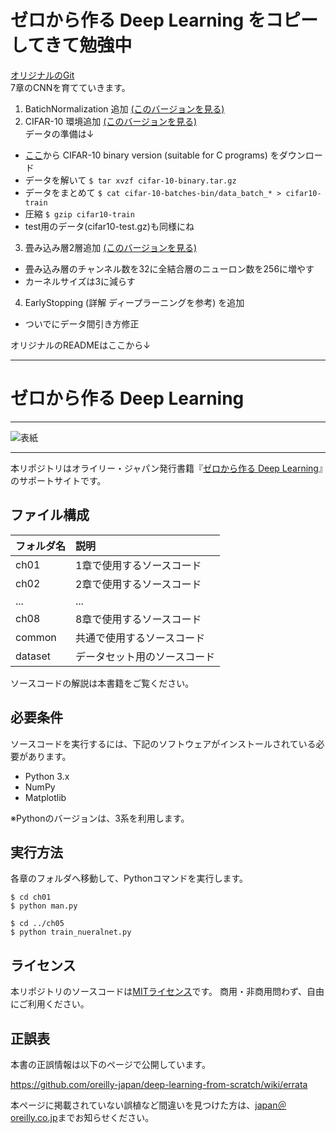 # ゼロから作る Deep Learning をコピーしてきて勉強中

[オリジナルのGit](https://github.com/oreilly-japan/deep-learning-from-scratch/)  
7章のCNNを育てていきます。
1. BatichNormalization 追加 [(このバージョンを見る)](https://github.com/tom01h/deep-learning-from-scratch/tree/8e9f72143e1595a0774e939904e8c84caf0a41bf)
2. CIFAR-10 環境追加 [(このバージョンを見る)](https://github.com/tom01h/deep-learning-from-scratch/tree/3a90601683b92c5ad4bfe9ac227884183ea11b08)  
データの準備は↓
  - [ここ](https://www.cs.toronto.edu/~kriz/cifar.html)から CIFAR-10 binary version (suitable for C programs) をダウンロード
  - データを解いて ```$ tar xvzf cifar-10-binary.tar.gz```
  - データをまとめて ```$ cat cifar-10-batches-bin/data_batch_* > cifar10-train```
  - 圧縮 ```$ gzip cifar10-train```
  - test用のデータ(cifar10-test.gz)も同様にね
3. 畳み込み層2層追加 [(このバージョンを見る)](https://github.com/tom01h/deep-learning-from-scratch/tree/620fd7e447cab43a32ff7777ae04941d20feca8a)
  - 畳み込み層のチャンネル数を32に全結合層のニューロン数を256に増やす
  - カーネルサイズは3に減らす
4. EarlyStopping (詳解 ディープラーニングを参考) を追加
  - ついでにデータ間引き方修正

オリジナルのREADMEはここから↓

---

# ゼロから作る Deep Learning

---

![表紙](https://raw.githubusercontent.com/oreilly-japan/deep-learning-from-scratch/images/deep-learning-from-scratch.png)

---

本リポジトリはオライリー・ジャパン発行書籍『[ゼロから作る Deep Learning](http://www.oreilly.co.jp/books/9784873117584/)』のサポートサイトです。

## ファイル構成

|フォルダ名 |説明                         |
|:--        |:--                          |
|ch01       |1章で使用するソースコード    |
|ch02       |2章で使用するソースコード    |
|...        |...                          |
|ch08       |8章で使用するソースコード    |
|common     |共通で使用するソースコード   |
|dataset    |データセット用のソースコード |


ソースコードの解説は本書籍をご覧ください。

## 必要条件
ソースコードを実行するには、下記のソフトウェアがインストールされている必要があります。

* Python 3.x
* NumPy
* Matplotlib

※Pythonのバージョンは、3系を利用します。

## 実行方法

各章のフォルダへ移動して、Pythonコマンドを実行します。

```
$ cd ch01
$ python man.py

$ cd ../ch05
$ python train_nueralnet.py
```

## ライセンス

本リポジトリのソースコードは[MITライセンス](http://www.opensource.org/licenses/MIT)です。
商用・非商用問わず、自由にご利用ください。

## 正誤表

本書の正誤情報は以下のページで公開しています。

https://github.com/oreilly-japan/deep-learning-from-scratch/wiki/errata

本ページに掲載されていない誤植など間違いを見つけた方は、[japan＠oreilly.co.jp](<mailto:japan＠oreilly.co.jp>)までお知らせください。
